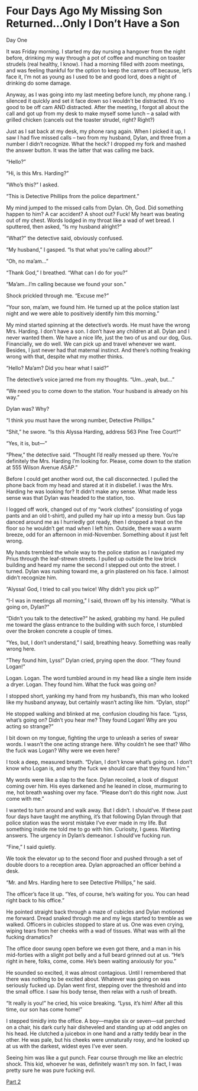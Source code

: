 # Four Days Ago My Missing Son Returned…Only I Don’t Have a Son
Day One

It was Friday morning. I started my day nursing a hangover from the night before, drinking my way through a pot of coffee and munching on toaster strudels (real healthy, I know). I had a morning filled with zoom meetings, and was feeling thankful for the option to keep the camera off because, let’s face it, I’m not as young as I used to be and good lord, does a night of drinking do some damage.

Anyway, as I was going into my last meeting before lunch, my phone rang. I silenced it quickly and set it face down so I wouldn’t be distracted. It’s no good to be off cam AND distracted. After the meeting, I forgot all about the call and got up from my desk to make myself some lunch – a salad with grilled chicken (cancels out the toaster strudel, right? Right?)

Just as I sat back at my desk, my phone rang again. When I picked it up, I saw I had five missed calls – two from my husband, Dylan, and three from a number I didn’t recognize. What the heck? I dropped my fork and mashed the answer button. It was the latter that was calling me back.

“Hello?”

“Hi, is this Mrs. Harding?”

“Who’s this?” I asked.

“This is Detective Phillips from the police department.”

My mind jumped to the missed calls from Dylan. Oh, God. Did something happen to him? A car accident? A shoot out? Fuck! My heart was beating out of my chest. Words lodged in my throat like a wad of wet bread. I sputtered, then asked, “Is my husband alright?”

“What?” the detective said, obviously confused.

“My husband,” I gasped. “Is that what you’re calling about?”

“Oh, no ma’am…”

“Thank God,” I breathed. “What can I do for you?”

“Ma’am…I’m calling because we found your son.”

Shock prickled through me. “Excuse me?”

“Your son, ma’am, we found him. He turned up at the police station last night and we were able to positively identify him this morning.”

My mind started spinning at the detective’s words. He must have the wrong Mrs. Harding. I don’t have a son. I don’t have any children at all. Dylan and I never wanted them. We have a nice life, just the two of us and our dog, Gus. Financially, we do well. We can pick up and travel whenever we want. Besides, I just never had that maternal instinct. And there’s nothing freaking wrong with that, despite what my mother thinks.

“Hello? Ma’am? Did you hear what I said?”

The detective’s voice jarred me from my thoughts. “Um…yeah, but…”

“We need you to come down to the station. Your husband is already on his way.”

Dylan was? Why?

“I think you must have the wrong number, Detective Phillips.”

“Shit,” he swore. “Is this Alyssa Harding, address 563 Pine Tree Court?”

“Yes, it is, but—”

“Phew,” the detective said. “Thought I’d really messed up there. You’re definitely the Mrs. Harding I’m looking for. Please, come down to the station at 555 Wilson Avenue ASAP.”

Before I could get another word out, the call disconnected. I pulled the phone back from my head and stared at it in disbelief. I was the Mrs. Harding he was looking for? It didn’t make any sense. What made less sense was that Dylan was headed to the station, too.

I logged off work, changed out of my “work clothes” (consisting of yoga pants and an old t-shirt), and pulled my hair up into a messy bun. Gus tap danced around me as I hurriedly got ready, then I dropped a treat on the floor so he wouldn’t get mad when I left him. Outside, there was a warm breeze, odd for an afternoon in mid-November. Something about it just felt wrong.

My hands trembled the whole way to the police station as I navigated my Prius through the leaf-strewn streets. I pulled up outside the low brick building and heard my name the second I stepped out onto the street. I turned. Dylan was rushing toward me, a grin plastered on his face. I almost didn’t recognize him.

“Alyssa! God, I tried to call you twice! Why didn’t you pick up?”

“I-I was in meetings all morning,” I said, thrown off by his intensity. “What is going on, Dylan?”

“Didn’t you talk to the detective?” he asked, grabbing my hand. He pulled me toward the glass entrance to the building with such force, I stumbled over the broken concrete a couple of times.

“Yes, but, I don’t understand,” I said, breathing heavy. Something was really wrong here.

“They found him, Lyss!” Dylan cried, prying open the door. “They found Logan!”

Logan. Logan. The word tumbled around in my head like a single item inside a dryer. Logan. They found him. What the fuck was going on?

I stopped short, yanking my hand from my husband’s, this man who looked like my husband anyway, but certainly wasn’t acting like him. “Dylan, stop!”

He stopped walking and blinked at me, confusion clouding his face. “Lyss, what’s going on? Didn’t you hear me? They found Logan! Why are you acting so strange?”

I bit down on my tongue, fighting the urge to unleash a series of swear words. I wasn’t the one acting strange here. Why couldn’t he see that? Who the fuck was Logan? Why were we even here?

I took a deep, measured breath. “Dylan, I don’t know what’s going on. I don’t know who Logan is, and why the fuck we should care that they found him.”

My words were like a slap to the face. Dylan recoiled, a look of disgust coming over him. His eyes darkened and he leaned in close, murmuring to me, hot breath washing over my face. “Please don’t do this right now. Just come with me.”

I wanted to turn around and walk away. But I didn’t. I should’ve. If these past four days have taught me anything, it’s that following Dylan through that police station was the worst mistake I’ve ever made in my life. But something inside me told me to go with him. Curiosity, I guess. Wanting answers. The urgency in Dylan’s demeanor. I should’ve fucking run.

“Fine,” I said quietly.

We took the elevator up to the second floor and pushed through a set of double doors to a reception area. Dylan approached an officer behind a desk.

“Mr. and Mrs. Harding here to see Detective Phillips,” he said.

The officer’s face lit up. “Yes, of course, he’s waiting for you. You can head right back to his office.”

He pointed straight back through a maze of cubicles and Dylan motioned me forward. Dread snaked through me and my legs started to tremble as we walked. Officers in cubicles stopped to stare at us. One was even crying, wiping tears from her cheeks with a wad of tissues. What was with all the fucking dramatics?

The office door swung open before we even got there, and a man in his mid-forties with a slight pot belly and a full beard grinned out at us. “He’s right in here, folks, come, come. He’s been waiting anxiously for you.”

He sounded so excited, it was almost contagious. Until I remembered that there was nothing to be excited about. Whatever was going on was seriously fucked up. Dylan went first, stepping over the threshold and into the small office. I saw his body tense, then relax with a rush of breath.

“It really is you!” he cried, his voice breaking. “Lyss, it’s him! After all this time, our son has come home!”

I stepped timidly into the office. A boy—maybe six or seven—sat perched on a chair, his dark curly hair disheveled and standing up at odd angles on his head. He clutched a juicebox in one hand and a ratty teddy bear in the other. He was pale, but his cheeks were unnaturally rosy, and he looked up at us with the darkest, widest eyes I’ve ever seen. 

Seeing him was like a gut punch. Fear course through me like an electric shock. This kid, whoever he was, definitely wasn’t my son. In fact, I was pretty sure he was pure fucking evil. 

[Part 2](https://www.reddit.com/r/nosleep/s/DFpQ2C3fni)